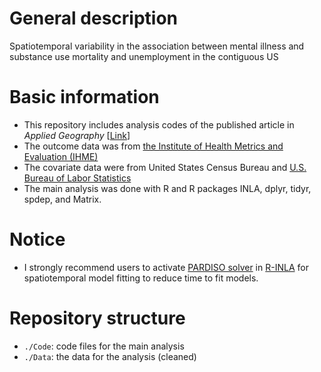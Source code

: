 # General description
Spatiotemporal variability in the association between mental illness and substance use mortality and unemployment in the contiguous US

# Basic information
- This repository includes analysis codes of the published article in _Applied Geography_ [[Link](https://doi.org/10.1016/j.apgeog.2022.102664)]
- The outcome data was from [the Institute of Health Metrics and Evaluation (IHME)](https://www.healthdata.org/)
- The covariate data were from United States Census Bureau and [U.S. Bureau of Labor Statistics](https://www.bls.gov/lau/)
- The main analysis was done with R and R packages INLA, dplyr, tidyr, spdep, and Matrix.

# Notice
- I strongly recommend users to activate [PARDISO solver](https://pardiso-project.org/r-inla/) in [R-INLA](https://www.r-inla.org) for spatiotemporal model fitting to reduce time to fit models.

# Repository structure
- `./Code`: code files for the main analysis
- `./Data`: the data for the analysis (cleaned)


